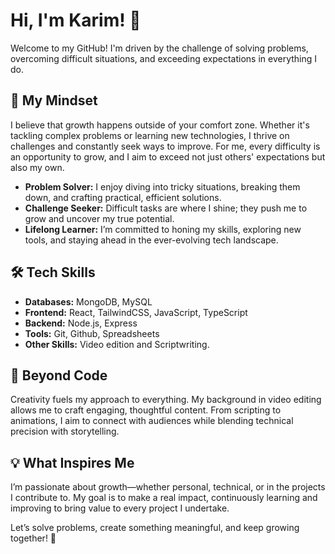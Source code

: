 # Hi, I'm Karim! 👋  

Welcome to my GitHub! I'm driven by the challenge of solving problems, overcoming difficult situations, and exceeding expectations in everything I do.  

## 🚀 My Mindset  
I believe that growth happens outside of your comfort zone. Whether it's tackling complex problems or learning new technologies, I thrive on challenges and constantly seek ways to improve. For me, every difficulty is an opportunity to grow, and I aim to exceed not just others' expectations but also my own.  

- **Problem Solver:** I enjoy diving into tricky situations, breaking them down, and crafting practical, efficient solutions.  
- **Challenge Seeker:** Difficult tasks are where I shine; they push me to grow and uncover my true potential.  
- **Lifelong Learner:** I’m committed to honing my skills, exploring new tools, and staying ahead in the ever-evolving tech landscape.  

## 🛠️ Tech Skills  
- **Databases:** MongoDB, MySQL  
- **Frontend:** React, TailwindCSS, JavaScript, TypeScript  
- **Backend:** Node.js, Express  
- **Tools:** Git, Github, Spreadsheets  
- **Other Skills:** Video edition and Scriptwriting.  

## 🎥 Beyond Code  
Creativity fuels my approach to everything. My background in video editing allows me to craft engaging, thoughtful content. From scripting to animations, I aim to connect with audiences while blending technical precision with storytelling.  

## 💡 What Inspires Me  
I’m passionate about growth—whether personal, technical, or in the projects I contribute to. My goal is to make a real impact, continuously learning and improving to bring value to every project I undertake.  

Let’s solve problems, create something meaningful, and keep growing together! 🚀  
